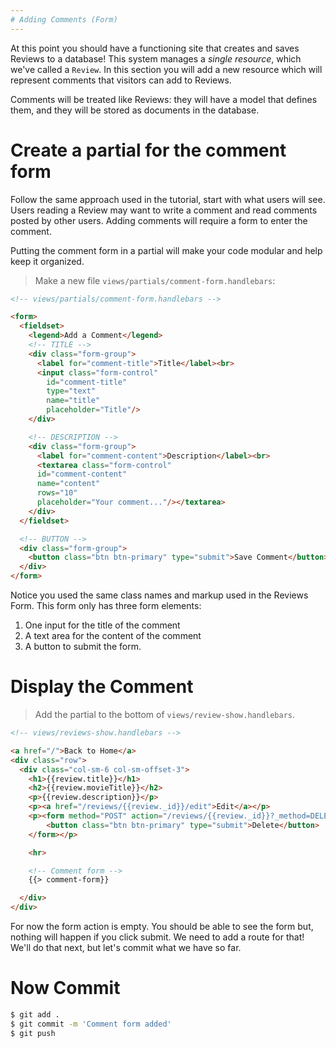```yaml
---
# Adding Comments (Form)
---
```


At this point you should have a functioning site that creates and saves Reviews to a database! This system manages a *single resource*, which we've called a `Review`. In this section you will add a new resource which will represent comments that visitors can add to Reviews.

Comments will be treated like Reviews: they will have a model that defines them, and they will be stored as documents in the database.

# Create a partial for the comment form

Follow the same approach used in the tutorial, start with what users will see. Users reading a Review may want to write a comment and read comments posted by other users. Adding comments will require a form to enter the comment.

Putting the comment form in a partial will make your code modular and help keep it organized.

> Make a new file `views/partials/comment-form.handlebars`:

```HTML
<!-- views/partials/comment-form.handlebars -->

<form>
  <fieldset>
    <legend>Add a Comment</legend>
    <!-- TITLE -->
    <div class="form-group">
      <label for="comment-title">Title</label><br>
      <input class="form-control"
        id="comment-title"
        type="text"
        name="title"
        placeholder="Title"/>
    </div>

    <!-- DESCRIPTION -->
    <div class="form-group">
      <label for="comment-content">Description</label><br>
      <textarea class="form-control"
      id="comment-content"
      name="content"
      rows="10"
      placeholder="Your comment..."/></textarea>
    </div>
  </fieldset>

  <!-- BUTTON -->
  <div class="form-group">
    <button class="btn btn-primary" type="submit">Save Comment</button>
  </div>
</form>
```

Notice you used the same class names and markup used in the Reviews Form. This form only has three form elements:

1. One input for the title of the comment
1. A text area for the content of the comment
1. A button to submit the form.

# Display the Comment

> Add the partial to the bottom of `views/review-show.handlebars`.

```HTML
<!-- views/reviews-show.handlebars -->

<a href="/">Back to Home</a>
<div class="row">
  <div class="col-sm-6 col-sm-offset-3">
    <h1>{{review.title}}</h1>
    <h2>{{review.movieTitle}}</h2>
    <p>{{review.description}}</p>
    <p><a href="/reviews/{{review._id}}/edit">Edit</a></p>
    <p><form method="POST" action="/reviews/{{review._id}}?_method=DELETE">
        <button class="btn btn-primary" type="submit">Delete</button>
    </form></p>

    <hr>

    <!-- Comment form -->
    {{> comment-form}}

  </div>
</div>
```

For now the form action is empty. You should be able to see the form but, nothing will happen if you click submit. We need to add a route for that! We'll do that next, but let's commit what we have so far.

# Now Commit

```bash
$ git add .
$ git commit -m 'Comment form added'
$ git push
```

